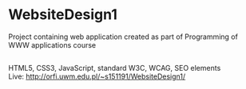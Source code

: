 # WebsiteDesign1
Project containing web application created as part of Programming of WWW applications course
## 
HTML5, CSS3, JavaScript, standard W3C, WCAG, SEO elements <br>
Live: http://orfi.uwm.edu.pl/~s151191/WebsiteDesign1/
